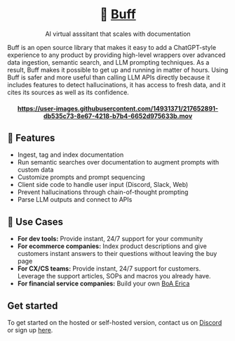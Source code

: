 <h1 align="center">
🦾 <a href='https://www.getbuff.io/'>Buff</a>
</h1>

<p align="center">
  <p align="center">AI virtual asssitant that scales with documentation</p>
</p>

Buff is an open source library that makes it easy to add a ChatGPT-style experience to any product by providing high-level wrappers over advanced data ingestion, semantic search, and LLM prompting techniques. As a result, Buff makes it possible to get up and running in matter of hours. Using Buff is safer and more useful than calling LLM APIs directly because it includes features to detect hallucinations, it has access to fresh data, and it cites its sources as well as its confidence.

<h4 align="center">

https://user-images.githubusercontent.com/14931371/217652891-db535c73-8e67-4218-b7b4-6652d975633b.mov

</h4>

<h4 align="center">





</h4>


## 💎 Features
- Ingest, tag and index documentation
- Run semantic searches over documentation to augment prompts with custom data
- Customize prompts and prompt sequencing
- Client side code to handle user input (Discord, Slack, Web)
- Prevent hallucinations through chain-of-thought prompting
- Parse LLM outputs and connect to APIs


## 🔌 Use Cases
- **For dev tools:** Provide instant, 24/7 support for your community
- **For ecommerce companies:** Index product descriptions and give customers instant answers to their questions without leaving the buy page
- **For CX/CS teams:** Provide instant, 24/7 support for customers. Leverage the support articles, SOPs and macros you already have.
- **For financial service companies:** Build your own [BoA Erica](https://www.insiderintelligence.com/content/bank-of-america-adds-human-touch-erica)


## Get started
To get started on the hosted or self-hosted version, contact us on [Discord](https://discord.gg/dYXkQrkDVt) or sign up [here](https://www.getbuff.io/).
